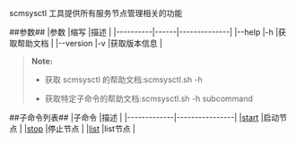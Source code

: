 scmsysctl 工具提供所有服务节点管理相关的功能

##参数##
|参数      |缩写  |描述          |
|----------|------|--------------|
|--help    |-h    |获取帮助文档  |
|--version |-v    |获取版本信息  |
>  **Note:**
>
>  * 获取 scmsysctl 的帮助文档:scmsysctl.sh -h
>
>  * 获取特定子命令的帮助文档:scmsysctl.sh -h subcommand

##子命令列表##
|子命令       |描述            |
|-------------|----------------|
|[start][start]        |启动节点        |
|[stop][stop]         |停止节点        |
|[list][list]          |list节点        |

[start]:Maintainance/Tools/Scmsysctl/start.md
[stop]:Maintainance/Tools/Scmsysctl/stop.md
[list]:Maintainance/Tools/Scmsysctl/list.md

